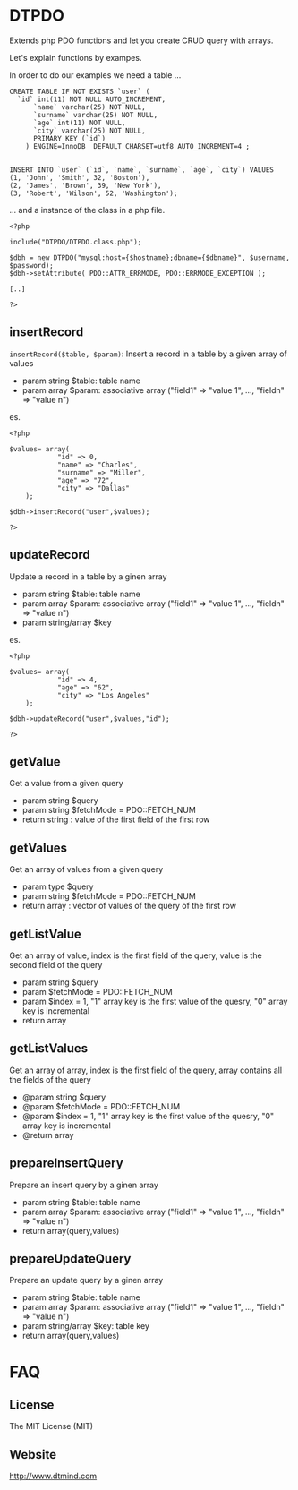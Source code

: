 DTPDO
=====

Extends php PDO functions and let you create CRUD query with arrays.

Let's explain functions by exampes. 

In order to do our examples we need a table ...


    CREATE TABLE IF NOT EXISTS `user` (
      `id` int(11) NOT NULL AUTO_INCREMENT,
          `name` varchar(25) NOT NULL,
          `surname` varchar(25) NOT NULL,
          `age` int(11) NOT NULL,
          `city` varchar(25) NOT NULL,
          PRIMARY KEY (`id`)
        ) ENGINE=InnoDB  DEFAULT CHARSET=utf8 AUTO_INCREMENT=4 ;
    
    
    INSERT INTO `user` (`id`, `name`, `surname`, `age`, `city`) VALUES
    (1, 'John', 'Smith', 32, 'Boston'),
    (2, 'James', 'Brown', 39, 'New York'),
    (3, 'Robert', 'Wilson', 52, 'Washington');


... and a instance of the class in a php file. 

    <?php

    include("DTPDO/DTPDO.class.php");
    
    $dbh = new DTPDO("mysql:host={$hostname};dbname={$dbname}", $username, $password);
    $dbh->setAttribute( PDO::ATTR_ERRMODE, PDO::ERRMODE_EXCEPTION );        

    [..]

    ?>

insertRecord
------------
`insertRecord($table, $param)`: Insert a record in a table by a given array of values

* param string $table: table name
* param array $param: associative array ("field1" => "value 1", ..., "fieldn" => "value n") 

es. 

    <?php
    
    $values= array(
                "id" => 0,
                "name" => "Charles", 
                "surname" => "Miller",
                "age" => "72",
                "city" => "Dallas"
        );
    
    $dbh->insertRecord("user",$values);

    ?>
    
updateRecord
------------
Update a record in a table by a ginen array
 
* param string $table: table name
* param array $param: associative array ("field1" => "value 1", ..., "fieldn" => "value n") 
* param string/array $key

es. 

    <?php
        
    $values= array(
                "id" => 4,
                "age" => "62",
                "city" => "Los Angeles"
        );
    
    $dbh->updateRecord("user",$values,"id");
    
    ?>
    

getValue
---------------------------------------------
 Get a value from a given query
 
* param string $query
* param string $fetchMode = PDO::FETCH_NUM
* return string : value of the first field of the first row


getValues
----------------------------------------------
Get an array of values from a given query

* param type $query
* param string $fetchMode = PDO::FETCH_NUM
* return array : vector of values of the query of the first row


getListValue
------------------------------------------------------------
Get an array of value, index is the first field of the query, value is the second field of the query

* param string $query
* param $fetchMode = PDO::FETCH_NUM
* param $index = 1, "1" array key is the first value of the quesry, "0" array key is incremental
* return array


getListValues
--------------------------------------------------------------
Get an array of array, index is the first field of the query, array contains all the fields of the query

* @param string $query
* @param $fetchMode = PDO::FETCH_NUM
* @param $index = 1, "1" array key is the first value of the quesry, "0" array key is incremental
* @return array


prepareInsertQuery
------------------
Prepare an insert query by a ginen array

* param string $table: table name
* param array $param: associative array ("field1" => "value 1", ..., "fieldn" => "value n") 
* return array(query,values)



prepareUpdateQuery
------------------
Prepare an update query by a ginen array
 
* param string $table: table name
* param array $param: associative array ("field1" => "value 1", ..., "fieldn" => "value n") 
* param string/array $key: table key
* return array(query,values)

 
FAQ
===

License
-------
The MIT License (MIT)

Website
-------
http://www.dtmind.com